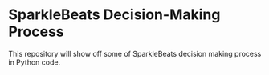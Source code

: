 # SparkleBeats Decision-Making Process

This repository will show off some of SparkleBeats decision making process in Python code.
